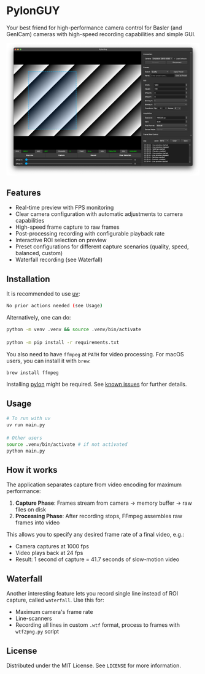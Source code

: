 # PylonGUY

Your best friend for high-performance camera control for Basler (and GenICam) cameras with high-speed recording capabilities and simple GUI.

![preview](https://raw.githubusercontent.com/merv1n34k/pylonguy/refs/heads/master/docs/preview.png)

## Features

- Real-time preview with FPS monitoring
- Clear camera configuration with automatic adjustments to camera capabilities
- High-speed frame capture to raw frames
- Post-processing recording with configurable playback rate
- Interactive ROI selection on preview
- Preset configurations for different capture scenarios (quality, speed,
  balanced, custom)
- Waterfall recording (see Waterfall)

## Installation

It is recommended to use [uv](https://docs.astral.sh/uv/):

```bash
No prior actions needed (see Usage)
```

Alternatively, one can do:

```bash
python -m venv .venv && source .venv/bin/activate

python -m pip install -r requirements.txt
```

You also need to have `ffmpeg` at `PATH` for video processing. For macOS users, you can install it with `brew`:

```bash
brew install ffmpeg
```

Installing [pylon](https://www.baslerweb.com/pylon) might be required. See [known issues](https://github.com/basler/pypylon#known-issues) for further details.

## Usage

```bash
# To run with uv
uv run main.py

# Other users
source .venv/bin/activate # if not activated
python main.py
```

## How it works

The application separates capture from video encoding for maximum performance:

1. **Capture Phase**: Frames stream from camera → memory buffer → raw files on disk
2. **Processing Phase**: After recording stops, FFmpeg assembles raw frames into video

This allows you to specify any desired frame rate of a final video, e.g.:

- Camera captures at 1000 fps
- Video plays back at 24 fps
- Result: 1 second of capture = 41.7 seconds of slow-motion video

## Waterfall

Another interesting feature lets you record single line instead of ROI capture,
called `waterfall`. Use this for:
- Maximum camera's frame rate
- Line-scanners
- Recording all lines in custom `.wtf` format, process to frames with `wtf2png.py`
script

## License

Distributed under the MIT License. See `LICENSE` for more information.
